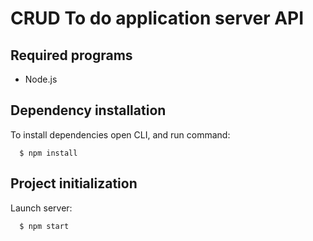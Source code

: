 # CRUD To do application server API

## Required programs
* Node.js

## Dependency installation
To install dependencies open CLI, and run command:

```
  $ npm install
```

## Project initialization
Launch server:
```
  $ npm start
```
